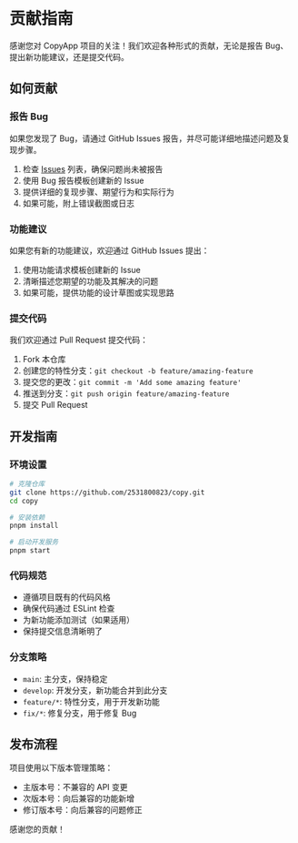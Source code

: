 # 贡献指南

感谢您对 CopyApp 项目的关注！我们欢迎各种形式的贡献，无论是报告 Bug、提出新功能建议，还是提交代码。

## 如何贡献

### 报告 Bug

如果您发现了 Bug，请通过 GitHub Issues 报告，并尽可能详细地描述问题及复现步骤。

1. 检查 [Issues](https://github.com/2531800823/copy/issues) 列表，确保问题尚未被报告
2. 使用 Bug 报告模板创建新的 Issue
3. 提供详细的复现步骤、期望行为和实际行为
4. 如果可能，附上错误截图或日志

### 功能建议

如果您有新的功能建议，欢迎通过 GitHub Issues 提出：

1. 使用功能请求模板创建新的 Issue
2. 清晰描述您期望的功能及其解决的问题
3. 如果可能，提供功能的设计草图或实现思路

### 提交代码

我们欢迎通过 Pull Request 提交代码：

1. Fork 本仓库
2. 创建您的特性分支：`git checkout -b feature/amazing-feature`
3. 提交您的更改：`git commit -m 'Add some amazing feature'`
4. 推送到分支：`git push origin feature/amazing-feature`
5. 提交 Pull Request

## 开发指南

### 环境设置

```bash
# 克隆仓库
git clone https://github.com/2531800823/copy.git
cd copy

# 安装依赖
pnpm install

# 启动开发服务
pnpm start
```

### 代码规范

- 遵循项目既有的代码风格
- 确保代码通过 ESLint 检查
- 为新功能添加测试（如果适用）
- 保持提交信息清晰明了

### 分支策略

- `main`: 主分支，保持稳定
- `develop`: 开发分支，新功能合并到此分支
- `feature/*`: 特性分支，用于开发新功能
- `fix/*`: 修复分支，用于修复 Bug

## 发布流程

项目使用以下版本管理策略：

- 主版本号：不兼容的 API 变更
- 次版本号：向后兼容的功能新增
- 修订版本号：向后兼容的问题修正

感谢您的贡献！
